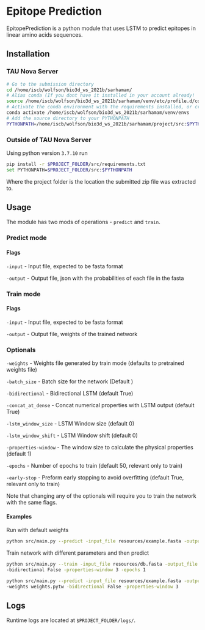 # Epitope Prediction

EpitopePrediction is a python module that uses LSTM to predict epitopes in linear amino acids sequences.

## Installation

### TAU Nova Server

```bash
# Go to the submission directory
cd /home/iscb/wolfson/bio3d_ws_2021b/sarhamam/
# Alias conda (If you dont have it installed in your account already!
source /home/iscb/wolfson/bio3d_ws_2021b/sarhamam/venv/etc/profile.d/conda.csh
# Activate the conda environment with the requirements installed, or create your own.
conda activate /home/iscb/wolfson/bio3d_ws_2021b/sarhamam/venv/envs
# Add the source directory to your PYTHONPATH
PYTHONPATH=/home/iscb/wolfson/bio3d_ws_2021b/sarhamam/project/src:$PYTHONPATH
```

### Outside of TAU Nova Server
Using python version `3.7.10` run 
```bash
pip install -r $PROJECT_FOLDER/src/requirements.txt
set PYTHONPATH=$PROJECT_FOLDER/src:$PYTHONPATH
```
Where the project folder is the location the submitted zip file was extracted to.


## Usage

The module has two mods of operations - `predict` and `train`.

### Predict mode
#### Flags
`-input` - Input file, expected to be fasta format

`-output` - Output file, json with the probabilities of each file in the fasta

### Train mode
#### Flags
`-input` - Input file, expected to be fasta format

`-output` - Output file, weights of the trained network
### Optionals
`-weights` - Weights file generated by train mode (defaults to pretrained weights file)

`-batch_size` - Batch size for the network (Default <X>)

`-bidirectional` - Bidirectional LSTM (default True)

`-concat_at_dense` - Concat numerical properties with LSTM output (default True)

`-lstm_window_size` - LSTM Window size (default 0)

`-lstm_window_shift` - LSTM Window shift (default 0) 

`-properties-window` - The window size to calculate the physical properties (default 1)

`-epochs` - Number of epochs to train (default 50, relevant only to train)

`-early-stop`  - Preform early stopping to avoid overfitting (default True, relevant only to train)


Note that changing any of the optionals will require you to train the network with the same flags.
#### Examples
Run with default weights
```bash
python src/main.py --predict -input_file resources/example.fasta -output_file -output.json
````
Train network with different parameters and then predict
```bash
python src/main.py --train -input_file resources/db.fasta -output_file weights.pytw \\
-bidirectional False -properties-window 3 -epochs 1

python src/main.py --predict -input_file resources/example.fasta -output_file -output.json \\
-weights weights.pytw -bidirectional False -properties-window 3
````

## Logs
Runtime logs are located at `$PROJECT_FOLDER/logs/`.
